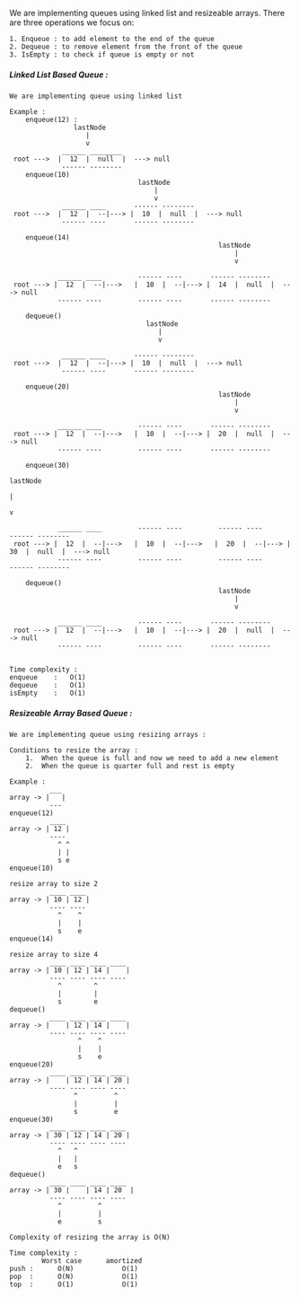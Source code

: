 We are implementing queues using linked list and resizeable arrays.
There are three operations we focus on:

    1. Enqueue : to add element to the end of the queue
    2. Dequeue : to remove element from the front of the queue
    3. IsEmpty : to check if queue is empty or not

##### **Linked List Based Queue :**
    We are implementing queue using linked list

    Example :
        enqueue(12) :
                    lastNode
                       |     
                       v
                 ______ ________
     root --->  |  12  |  null  |  ---> null
                 ------ --------
        enqueue(10)
                                    lastNode
                                        |     
                                        v       
                 ______ ____       ------ --------
     root --->  |  12  |  --|---> |  10  |  null  |  ---> null
                 ------ ----       ------ --------

        enqueue(14)
                                                        lastNode
                                                            |     
                                                            v       

                ______ ____         ------ ----       ------ --------
     root ---> |  12  |  --|--->   |  10  |  --|---> |  14  |  null  |  ---> null
                ------ ----         ------ ----       ------ --------

        dequeue()
                                      lastNode
                                         |     
                                         v       

                 ______ ____       ------ --------
     root --->  |  12  |  --|---> |  10  |  null  |  ---> null
                 ------ ----       ------ --------

        enqueue(20)
                                                        lastNode
                                                            |     
                                                            v       

                ______ ____         ------ ----       ------ --------
     root ---> |  12  |  --|--->   |  10  |  --|---> |  20  |  null  |  ---> null
                ------ ----         ------ ----       ------ --------

        enqueue(30)
                                                                            lastNode
                                                                                |     
                                                                                v       

                ______ ____         ------ ----         ------ ----       ------ --------
     root ---> |  12  |  --|--->   |  10  |  --|--->   |  20  |  --|---> |  30  |  null  |  ---> null
                ------ ----         ------ ----         ------ ----       ------ --------

        dequeue()
                                                        lastNode
                                                            |     
                                                            v       

                ______ ____         ------ ----       ------ --------
     root ---> |  12  |  --|--->   |  10  |  --|---> |  20  |  null  |  ---> null
                ------ ----         ------ ----       ------ --------


    Time complexity :
    enqueue    :   O(1)
    dequeue    :   O(1)
    isEmpty    :   O(1)

##### **Resizeable Array Based Queue :**
    We are implementing queue using resizing arrays :

    Conditions to resize the array :
        1.  When the queue is full and now we need to add a new element
        2.  When the queue is quarter full and rest is empty

    Example :
              ___
    array -> |   |
              ---
    enqueue(12)
              ____
    array -> | 12 |
              ----
                ^ ^
                | |
                s e
    enqueue(10)

    resize array to size 2
              ____ ____
    array -> | 10 | 12 |
              ---- ----
                ^    ^
                |    |
                s    e
    enqueue(14)

    resize array to size 4
              ____ ____ ____ ____
    array -> | 10 | 12 | 14 |    |
              ---- ---- ---- ----
                ^        ^
                |        |
                s        e
    dequeue()
              ____ ____ ____ ____
    array -> |    | 12 | 14 |    |
              ---- ---- ---- ----
                     ^    ^
                     |    |
                     s    e
    enqueue(20)
              ____ ____ ____ ____
    array -> |    | 12 | 14 | 20 |
              ---- ---- ---- ----
                    ^         ^
                    |         |
                    s         e
    enqueue(30)
              ____ ____ ____ ____
    array -> | 30 | 12 | 14 | 20 |
              ---- ---- ---- ----
                ^   ^
                |   |
                e   s
    dequeue()
              ____ ____ ____ ____
    array -> | 30 |    | 14 | 20  |
              ---- ---- ---- ----
                ^         ^
                |         |
                e         s

    Complexity of resizing the array is O(N)

    Time complexity :
            Worst case      amortized
    push :      O(N)            O(1)
    pop  :      O(N)            O(1)
    top  :      O(1)            O(1)
